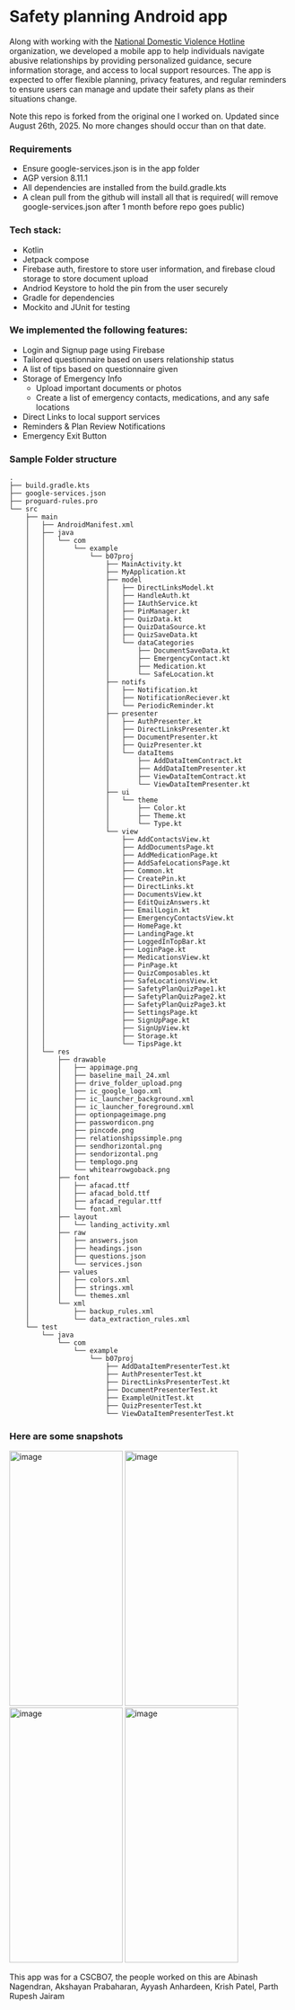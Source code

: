 # Safety planning Android app

Along with working with the [National Domestic Violence Hotline](https://www.thehotline.org/) organization, we developed a mobile app to help individuals navigate abusive relationships by 
providing personalized guidance, secure information storage, and access to local support resources. 
The app is expected to offer flexible planning, privacy features, 
and regular reminders to ensure users can manage and update their safety plans as their situations change.

Note this repo is forked from the original one I worked on. Updated since August 26th, 2025. No more changes should occur than on that date. 

### Requirements
- Ensure google-services.json is in the app folder
- AGP version 8.11.1
- All dependencies are installed from the build.gradle.kts
- A clean pull from the github will install all that is required( will remove google-services.json after 1 month before repo goes public)


### Tech stack:
- Kotlin
- Jetpack compose
- Firebase auth, firestore to store user information, and firebase cloud storage to store document upload
- Andriod Keystore to hold the pin from the user securely
- Gradle for dependencies
- Mockito and JUnit for testing
  
### We implemented the following features:
- Login and Signup page using Firebase
- Tailored questionnaire based on users relationship status
- A list of tips based on questionnaire given
- Storage of Emergency Info
  - Upload important documents or photos
  - Create a list of emergency contacts, medications, and any safe locations
- Direct Links to local support services
- Reminders & Plan Review Notifications
- Emergency Exit Button

### Sample Folder structure
```
.
├── build.gradle.kts
├── google-services.json
├── proguard-rules.pro
└── src
    ├── main
    │   ├── AndroidManifest.xml
    │   ├── java
    │   │   └── com
    │   │       └── example
    │   │           └── b07proj
    │   │               ├── MainActivity.kt
    │   │               ├── MyApplication.kt
    │   │               ├── model
    │   │               │   ├── DirectLinksModel.kt
    │   │               │   ├── HandleAuth.kt
    │   │               │   ├── IAuthService.kt
    │   │               │   ├── PinManager.kt
    │   │               │   ├── QuizData.kt
    │   │               │   ├── QuizDataSource.kt
    │   │               │   ├── QuizSaveData.kt
    │   │               │   └── dataCategories
    │   │               │       ├── DocumentSaveData.kt
    │   │               │       ├── EmergencyContact.kt
    │   │               │       ├── Medication.kt
    │   │               │       └── SafeLocation.kt
    │   │               ├── notifs
    │   │               │   ├── Notification.kt
    │   │               │   ├── NotificationReciever.kt
    │   │               │   └── PeriodicReminder.kt
    │   │               ├── presenter
    │   │               │   ├── AuthPresenter.kt
    │   │               │   ├── DirectLinksPresenter.kt
    │   │               │   ├── DocumentPresenter.kt
    │   │               │   ├── QuizPresenter.kt
    │   │               │   └── dataItems
    │   │               │       ├── AddDataItemContract.kt
    │   │               │       ├── AddDataItemPresenter.kt
    │   │               │       ├── ViewDataItemContract.kt
    │   │               │       └── ViewDataItemPresenter.kt
    │   │               ├── ui
    │   │               │   └── theme
    │   │               │       ├── Color.kt
    │   │               │       ├── Theme.kt
    │   │               │       └── Type.kt
    │   │               └── view
    │   │                   ├── AddContactsView.kt
    │   │                   ├── AddDocumentsPage.kt
    │   │                   ├── AddMedicationPage.kt
    │   │                   ├── AddSafeLocationsPage.kt
    │   │                   ├── Common.kt
    │   │                   ├── CreatePin.kt
    │   │                   ├── DirectLinks.kt
    │   │                   ├── DocumentsView.kt
    │   │                   ├── EditQuizAnswers.kt
    │   │                   ├── EmailLogin.kt
    │   │                   ├── EmergencyContactsView.kt
    │   │                   ├── HomePage.kt
    │   │                   ├── LandingPage.kt
    │   │                   ├── LoggedInTopBar.kt
    │   │                   ├── LoginPage.kt
    │   │                   ├── MedicationsView.kt
    │   │                   ├── PinPage.kt
    │   │                   ├── QuizComposables.kt
    │   │                   ├── SafeLocationsView.kt
    │   │                   ├── SafetyPlanQuizPage1.kt
    │   │                   ├── SafetyPlanQuizPage2.kt
    │   │                   ├── SafetyPlanQuizPage3.kt
    │   │                   ├── SettingsPage.kt
    │   │                   ├── SignUpPage.kt
    │   │                   ├── SignUpView.kt
    │   │                   ├── Storage.kt
    │   │                   └── TipsPage.kt
    │   └── res
    │       ├── drawable
    │       │   ├── appimage.png
    │       │   ├── baseline_mail_24.xml
    │       │   ├── drive_folder_upload.png
    │       │   ├── ic_google_logo.xml
    │       │   ├── ic_launcher_background.xml
    │       │   ├── ic_launcher_foreground.xml
    │       │   ├── optionpageimage.png
    │       │   ├── passwordicon.png
    │       │   ├── pincode.png
    │       │   ├── relationshipssimple.png
    │       │   ├── sendhorizontal.png
    │       │   ├── sendorizontal.png
    │       │   ├── templogo.png
    │       │   └── whitearrowgoback.png
    │       ├── font
    │       │   ├── afacad.ttf
    │       │   ├── afacad_bold.ttf
    │       │   ├── afacad_regular.ttf
    │       │   └── font.xml
    │       ├── layout
    │       │   └── landing_activity.xml
    │       ├── raw
    │       │   ├── answers.json
    │       │   ├── headings.json
    │       │   ├── questions.json
    │       │   └── services.json
    │       ├── values
    │       │   ├── colors.xml
    │       │   ├── strings.xml
    │       │   └── themes.xml
    │       └── xml
    │           ├── backup_rules.xml
    │           └── data_extraction_rules.xml
    └── test
        └── java
            └── com
                └── example
                    └── b07proj
                        ├── AddDataItemPresenterTest.kt
                        ├── AuthPresenterTest.kt
                        ├── DirectLinksPresenterTest.kt
                        ├── DocumentPresenterTest.kt
                        ├── ExampleUnitTest.kt
                        ├── QuizPresenterTest.kt
                        └── ViewDataItemPresenterTest.kt
```
### Here are some snapshots

<img width="202" height="454" alt="image" src="https://github.com/user-attachments/assets/eafeb40e-dce2-4fe4-a01b-944758d3f4b5" />
<img width="202" height="454" alt="image" src="https://github.com/user-attachments/assets/c2912154-3084-4697-b628-46dffd3f3faf" />
<br/>
<img width="202" height="454" alt="image" src="https://github.com/user-attachments/assets/9998be17-5366-489c-836f-e267d2648228" />
<img width="202" height="454" alt="image" src="https://github.com/user-attachments/assets/cc66fb9e-d0aa-4580-b162-4471fb0de8a1" />



This app was for a CSCBO7, the people worked on this are Abinash Nagendran, Akshayan Prabaharan, Ayyash Anhardeen, Krish Patel, Parth Rupesh Jairam
